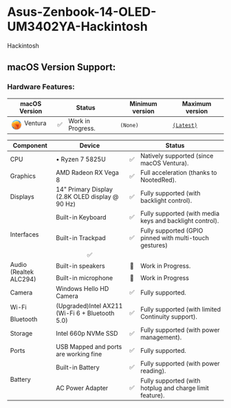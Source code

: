 # Asus-Zenbook-14-OLED-UM3402YA-Hackintosh

Hackintosh

## macOS Version Support:
<table>
  <thead>
    <tr>
      <th>macOS Version</th>
      <th colspan=2>Status</th>
      <th>Minimum version</th>
      <th>Maximum version</th>
    </tr>
  </thead>
  <tbody>
  <!-- macOS 13 -->
    <tr>
      <td>
        <img
          src="https://raw.githubusercontent.com/Qonfused/ASUS-ZenBook-Duo-14-UX481-Hackintosh/main/docs/assets/README/ventura.png"
          width=25
          hspace=2
          align="top"
        />
        Ventura
      </td>
      <td style="text-align: center;">✅</td>
      <td>Work in Progress.</td>
      <td><code>(None)</code></td>
      <td><a href="https://apps.apple.com/us/app/macos-ventura/id1638787999"><code>(Latest)</code></a></td>
    </tr>


### Hardware Features:

<table>
  <thead>
    <tr>
      <th>Component</th>
      <th>Device</th>
      <th colspan=2>Status</th>
    </tr>
  </thead>
  <tbody>
  <!-- Processor -->
    <tr>
      <td>CPU</td>
      <td>• Ryzen 7 5825U</td>
      <td style="text-align: center;">✅</td>
      <td>Natively supported (since macOS Ventura).</td>
    </tr>
  <!-- Graphics -->
    <tr>
      <td rowspan=1>Graphics</td>
      <td>AMD Radeon RX Vega 8</td>
      <td style="text-align: center;">✅</td>
      <td>Full acceleration (thanks to NootedRed).</td>
    </tr>
  <!-- Displays -->
    <tr>
      <td rowspan=1>Displays</td>
      <td>14" Primary Display<br>(2.8K OLED display @ 90 Hz)</td>
      <td style="text-align: center;">✅</td>
      <td>Fully supported (with backlight control).</td>
    </tr>
  <!-- Interfaces -->
    <tr>
      <td rowspan=3>Interfaces</td>
      <td>Built-in Keyboard</td>
      <td style="text-align: center;">✅</td>
      <td>Fully supported (with media keys and backlight control).</td>
    </tr>
    <tr>
      <td>Built-in Trackpad</td>
      <td style="text-align: center;">✅</td>
      <td>Fully supported (GPIO pinned with multi-touch gestures)</td>
    </tr>
    <tr>
      <td style="text-align: center;">✅</td>
    </tr>
  <!-- Audio -->
    <tr>
      <td rowspan=2>Audio<br>(Realtek ALC294)</td>
      <td>Built-in speakers</td>
      <td style="text-align: center;">🚧</td>
      <td>Work in Progress.</td>
    </tr>
    <tr>
      <td>Built-in microphone</td>
      <td style="text-align: center;">🚧</td>
      <td>Work in Progress</td>
    </tr>
  <!-- Camera -->
    <tr>
      <td>Camera</td>
      <td>Windows Hello HD Camera</td>
      <td style="text-align: center;">✅</td>
      <td>Fully supported.</td>
    </tr>
  <!-- Wi-Fi + Bluetooth -->
    <tr>
      <td>Wi-Fi</td>
      <td rowspan=2>(Upgraded)Intel AX211<br>(Wi-Fi 6 + Bluetooth 5.0)</td>
      <td rowspan=2 style="text-align: center;">✅</td>
      <td rowspan=2>Fully supported (with limited Continuity support).</td>
    </tr>
    <tr>
      <td>Bluetooth</td>
    </tr>
  <!-- Storage -->
    <tr>
      <td>Storage</td>
      <td>Intel 660p NVMe SSD</td>
      <td style="text-align: center;">✅</td>
      <td>Fully supported (with power management).</td>
    </tr>
  <!-- Ports -->
    <tr>
      <td>Ports</td>
      <td>USB Mapped and ports are working fine</td>
      <td style="text-align: center;">✅</td>
      <td>Fully supported.</td>
    </tr>
  <!-- Battery and Power -->
    <tr>
      <td rowspan=2>Battery</td>
      <td>Built-in Battery</td>
      <td style="text-align: center;">✅</td>
      <td>Fully supported (with power reading).</td>
    </tr>
    <tr>
      <td>AC Power Adapter</td>
      <td style="text-align: center;">✅</td>
      <td>Fully supported (with hotplug and charge limit feature).</td>
    </tr>
  </tbody>
</table>
  
